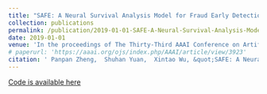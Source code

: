 ```yaml
---
title: "SAFE: A Neural Survival Analysis Model for Fraud Early Detection"
collection: publications
permalink: /publication/2019-01-01-SAFE-A-Neural-Survival-Analysis-Model-for-Fraud-Early-Detection/
date: 2019-01-01
venue: 'In the proceedings of The Thirty-Third AAAI Conference on Artificial Intelligence, AAAI'
# paperurl: 'https://aaai.org/ojs/index.php/AAAI/article/view/3923'
citation: ' Panpan Zheng,  Shuhan Yuan,  Xintao Wu, &quot;SAFE: A Neural Survival Analysis Model for Fraud Early Detection.&quot; In the proceedings of The Thirty-Third AAAI Conference on Artificial Intelligence, AAAI, 2019.'
---
```

[Code is available here](https://github.com/PanpanZheng/SAFE)

